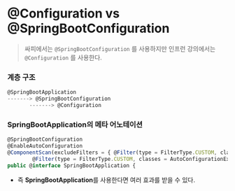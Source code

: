 # @Configuration vs @SpringBootConfiguration

> 싸피에서는 `@SpringBootConfiguration` 를 사용하지만 인프런 강의에서는 `@Configuration` 를 사용한다.
> 

### 계층 구조

```jsx
@SpringBootApplication
-------> @SpringBootConfiguration
       -------> @Configuration
```

### SpringBootApplication의 메타 어노테이션

```jsx
@SpringBootConfiguration
@EnableAutoConfiguration
@ComponentScan(excludeFilters = { @Filter(type = FilterType.CUSTOM, classes = TypeExcludeFilter.class),
        @Filter(type = FilterType.CUSTOM, classes = AutoConfigurationExcludeFilter.class) })
public @interface SpringBootApplication {
```

- 즉 **SpringBootApplication**를 사용한다면 여러 효과를 받을 수 있다.
